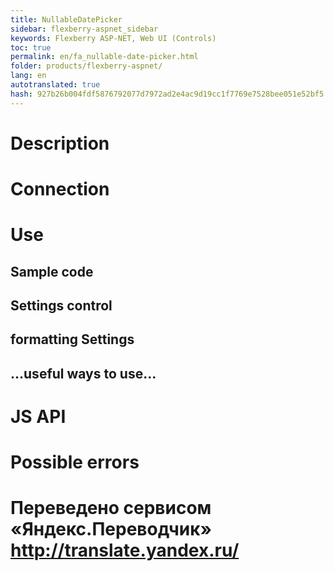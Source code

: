 ```yaml
--- 
title: NullableDatePicker 
sidebar: flexberry-aspnet_sidebar 
keywords: Flexberry ASP-NET, Web UI (Controls) 
toc: true 
permalink: en/fa_nullable-date-picker.html 
folder: products/flexberry-aspnet/ 
lang: en 
autotranslated: true 
hash: 927b26b004fdf5876792077d7972ad2e4ac9d19cc1f7769e7528bee051e52bf5 
--- 
```


# Description 

# Connection 

# Use 

## Sample code 

## Settings control 

## formatting Settings 

## ...useful ways to use... 

# JS API 

# Possible errors 




 # Переведено сервисом «Яндекс.Переводчик» http://translate.yandex.ru/